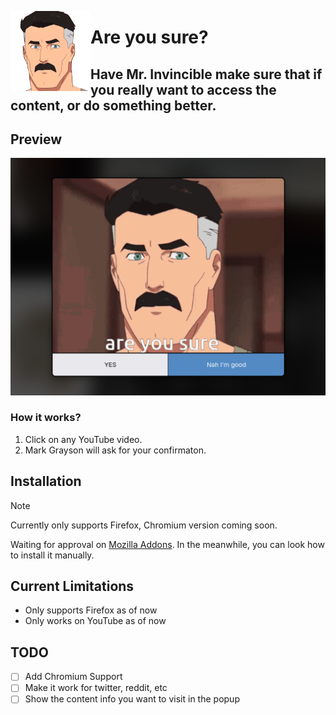 <img src="icons/icon-128.png" align="left"></img>
# Are you sure?
## Have Mr. Invincible make sure that if you really want to access the content, or do something better.

## Preview
![screenshot](screenshot.png)

### How it works?
1. Click on any YouTube video.
2. Mark Grayson will ask for your confirmaton.

## Installation
> [!NOTE]
> Currently only supports Firefox, Chromium version coming soon.
> 
> Waiting for approval on [Mozilla Addons](https://addons.mozilla.org/). In the meanwhile, you can look how to install it manually.

## Current Limitations
- Only supports Firefox as of now
- Only works on YouTube as of now
  
## TODO
- [ ] Add Chromium Support
- [ ] Make it work for twitter, reddit, etc
- [ ] Show the content info you want to visit in the popup
